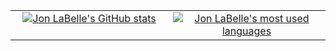 <table style="width: 100%">
  <tr>
    <td style="width: 50%; text-align: center; vertical-align: top;">
      <a href="#"><img title="Jon LaBelle's GitHub stats" src="https://github-readme-stats.vercel.app/api?username=jonlabelle&show_icons=true&count_private=true&include_all_commits=true&title_color=afbac6&icon_color=79ff97&text_color=78838f&bg_color=23272d&hide_border=true" align="center"></a>
    </td>
    <td style="width: 50%; text-align: center; vertical-align: top;">
      <a href="#"><img title="Jon LaBelle's most used languages" src="https://github-readme-stats.vercel.app/api/top-langs/?username=jonlabelle&layout=compact&title_color=afbac6&icon_color=79ff97&text_color=78838f&bg_color=23272d&hide_border=true" align="center"></a>
    </td>
  </tr>
</table>
